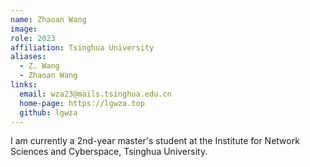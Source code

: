 ```yaml
---
name: Zhaoan Wang
image: 
role: 2023
affiliation: Tsinghua University
aliases:
  - Z. Wang
  - Zhaoan Wang
links:
  email: wza23@mails.tsinghua.edu.cn
  home-page: https://lgwza.top
  github: lgwza
---
```


I am currently a 2nd-year master's student at the Institute for Network Sciences and Cyberspace, Tsinghua University.
